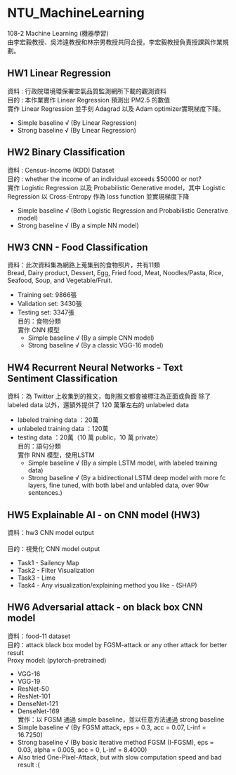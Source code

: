 # NTU_MachineLearning
108-2 Machine Learning (機器學習) <br/>
由李宏毅教授、吳沛遠教授和林宗男教授共同合授。李宏毅教授負責授課與作業規劃。

## HW1 Linear Regression
  資料 : 行政院環境環保署空氣品質監測網所下載的觀測資料 <br/>
  目的 : 本作業實作 Linear Regression 預測出 PM2.5 的數值 <br/>
  實作 Linear Regression 並手刻 Adagrad 以及 Adam optimizer實現梯度下降。 <br/>
   + Simple baseline √  (By Linear Regression)<br/>
   + Strong baseline √  (By Linear Regression)

## HW2 Binary Classification
  資料 : Census-Income (KDD) Dataset <br/>
  目的 : whether the income of an individual exceeds $50000 or not? <br/>
  實作 Logistic Regression 以及 Probabilistic Generative model，其中 Logistic Regression 以 Cross-Entropy 作為 loss function 並實現梯度下降<br/>
   + Simple baseline √ (Both Logistic Regression and Probabilistic Generative model) <br/>
   + Strong baseline √ (By a simple NN model)

## HW3 CNN - Food Classification
資料：此次資料集為網路上蒐集到的食物照片，共有11類  <br/>
Bread, Dairy product, Dessert, Egg, Fried food, Meat, Noodles/Pasta, Rice, Seafood, Soup, and Vegetable/Fruit.  <br/>
+ Training set: 9866張 
+ Validation set: 3430張
+ Testing set: 3347張 <br/>
目的：食物分類 <br/>
實作 CNN 模型
   + Simple baseline √ (By a simple CNN model) <br/>
   + Strong baseline √ (By a classic VGG-16 model)
   
## HW4 Recurrent Neural Networks - Text Sentiment Classification
資料：為 Twitter 上收集到的推文，每則推文都會被標注為正面或負面
除了 labeled data 以外，還額外提供了 120 萬筆左右的 unlabeled data
+ labeled training data    ：20萬
+ unlabeled training data  ：120萬
+ testing data             ：20萬（10 萬 public，10 萬 private） <br/>
目的：語句分類 <br/>
實作 RNN 模型，使用LSTM
   + Simple baseline √ (By a simple LSTM model, with labeled training data) <br/>
   + Strong baseline √ (By a bidirectional LSTM deep model with more fc layers, fine tuned, with both label and unlabled data, over 90w sentences.) <br/>
   
## HW5 Explainable AI - on CNN model (HW3)
 資料：hw3 CNN model output <br/>  
 目的：視覺化 CNN model output 
  + Task1 - Sailency Map
  + Task2 - Filter Visualization
  + Task3 - Lime
  + Task4 - Any visualization/explaining method you like - (SHAP)
  
## HW6 Adversarial attack - on black box CNN model 
資料：food-11 dataset <br/>
目的：attack black box model by FGSM-attack or any other attack for better result <br/>
Proxy model: (pytorch-pretrained)
  + VGG-16
  + VGG-19
  + ResNet-50
  + ResNet-101
  + DenseNet-121
  + DenseNet-169  <br/> 
實作：以 FGSM 通過 simple baseline，並以任意方法通過 strong baseline
  + Simple baseline √ (By FGSM attack, eps = 0.3, acc = 0.07, L-inf = 16.7250) <br/>
  + Strong baseline √ (By basic iterative method FGSM (I-FGSM), eps = 0.03, alpha = 0.005, acc = 0, L-inf = 8.4000) <br/>
  + Also tried One-Pixel-Attack, but with slow computation speed and bad result :(


